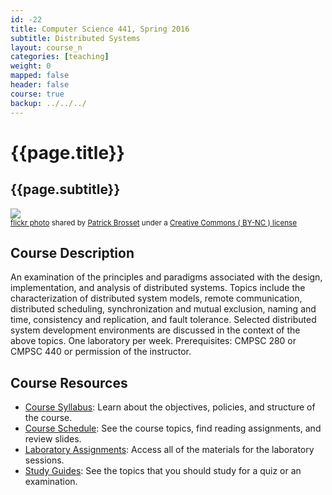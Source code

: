 ```yaml
---
id: -22
title: Computer Science 441, Spring 2016
subtitle: Distributed Systems
layout: course_n
categories: [teaching]
weight: 0
mapped: false
header: false
course: true
backup: ../../../
---
```


# {{page.title}}

## {{page.subtitle}}

<a title="C C C" href="http://flickr.com/photos/gnackgnackgnack/450478667"><img class="img-responsive-tight" src="http://farm1.static.flickr.com/250/450478667_b9903dcd82_z.jpg" /></a><br /><small><a title="C C C" href="http://flickr.com/photos/gnackgnackgnack/450478667">flickr photo</a> shared by <a href="http://flickr.com/people/gnackgnackgnack">Patrick Brosset</a> under a <a href="http://creativecommons.org/licenses/by-nc/2.0/">Creative Commons ( BY-NC ) license</a> </small>

## Course Description

An examination of the principles and paradigms associated with the design, implementation, and analysis of distributed
systems. Topics include the characterization of distributed system models, remote communication, distributed scheduling,
synchronization and mutual exclusion, naming and time, consistency and replication, and fault tolerance. Selected
distributed system development environments are discussed in the context of the above topics. One laboratory per week.
Prerequisites: CMPSC 280 or CMPSC 440 or permission of the instructor.

## Course Resources

<ul class="fa-ul">

<li><i class="fa-li fa fa-arrow-right"></i><a href="{{site.baseurl}}teaching/cs441S2016/provide/syllabus/cs441S2016_syllabus.pdf"
class="major">Course Syllabus</a>: Learn about the objectives, policies, and structure of the course.

<li><i class="fa-li fa fa-arrow-right"></i><a href="{{site.baseurl}}teaching/cs441S2016/schedule/"
class="major">Course Schedule</a>: See the course topics, find reading assignments, and review slides.

<li><i class="fa-li fa fa-arrow-right"></i><a href="{{site.baseurl}}teaching/cs441S2016/laboratories/"
class="major">Laboratory Assignments</a>: Access all of the materials for the laboratory sessions.

<li><i class="fa-li fa fa-arrow-right"></i><a href="{{site.baseurl}}teaching/cs441S2016/studyguides/"
class="major">Study Guides</a>: See the topics that you should study for a quiz or an examination.

</ul>
